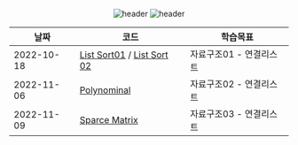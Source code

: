 

<div align="center">
  
![header](https://capsule-render.vercel.app/api?type=waving&height=250&color=89a5ea&text=Data&Structure&fontColor=ffffff)
![header](https://capsule-render.vercel.app/api?type=rect&height=50&color=ebf3f5&text=2022학년도2학기&fontColor=929292&fontSize=20)
  
|날짜|코드|학습목표|
|------|---|----|
|2022-10-18|[List Sort01](https://github.com/swimmin99/Data_Structure/blob/main/list1.c) / [List Sort 02](https://github.com/swimmin99/Data_Structure/blob/main/list2.c)|자료구조01 - 연결리스트|
|2022-11-06|[Polynominal](https://github.com/swimmin99/Data_Structure/blob/main/Polynominal.c)|자료구조02 - 연결리스트|
|2022-11-09|[Sparce Matrix](https://github.com/swimmin99/Data_Structure/blob/main/SparceMatrix.c)|자료구조03 - 연결리스트|
  
</div>
